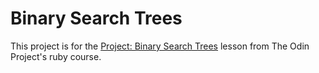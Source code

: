 # Binary Search Trees

This project is for the [Project: Binary Search Trees](https://www.theodinproject.com/lessons/ruby-binary-search-trees) lesson from The Odin Project's ruby course.
